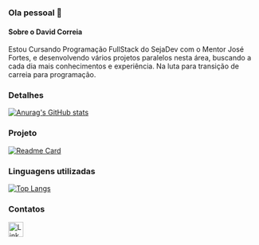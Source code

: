 ### Ola pessoal 👋

#### Sobre o David Correia
Estou Cursando Programação FullStack do SejaDev com o Mentor José Fortes, e desenvolvendo vários projetos paralelos nesta área, buscando a cada dia mais conhecimentos e experiência. Na luta para transição de carreia para programação.

### Detalhes

[![Anurag's GitHub stats](https://github-readme-stats.vercel.app/api?username=DavidCorreia22&show_icons=true&theme=dark)](https://github.com/anuraghazra/github-readme-stats)

### Projeto

[![Readme Card](https://github-readme-stats.vercel.app/api/pin/?username=DavidCorreia22&repo=Tik-Tok-Project&theme=dark)](https://github.com/anuraghazra/github-readme-stats)

### Linguagens utilizadas

[![Top Langs](https://github-readme-stats.vercel.app/api/top-langs/?username=DavidCorreia22&layout=compact)](https://github.com/anuraghazra/github-readme-stats)

### Contatos

[<img src='https://img.shields.io/badge/LinkedIn-0077B5?style=for-the-badge&logo=linkedin&logoColor=white' alt='Linkedin' height='30'>]([https://www.linkedin.com/in/pedrobrocaldi/](https://www.linkedin.com/in/david-victor-correia-dos-santos-13154627a)https://www.linkedin.com/in/david-victor-correia-dos-santos-13154627a/)
